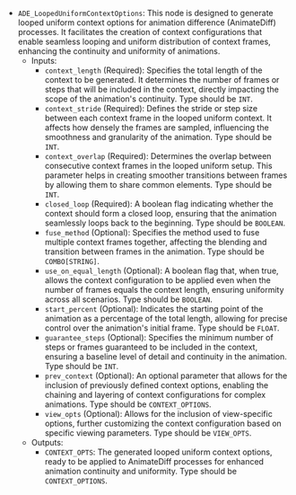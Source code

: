 - `ADE_LoopedUniformContextOptions`: This node is designed to generate looped uniform context options for animation difference (AnimateDiff) processes. It facilitates the creation of context configurations that enable seamless looping and uniform distribution of context frames, enhancing the continuity and uniformity of animations.
    - Inputs:
        - `context_length` (Required): Specifies the total length of the context to be generated. It determines the number of frames or steps that will be included in the context, directly impacting the scope of the animation's continuity. Type should be `INT`.
        - `context_stride` (Required): Defines the stride or step size between each context frame in the looped uniform context. It affects how densely the frames are sampled, influencing the smoothness and granularity of the animation. Type should be `INT`.
        - `context_overlap` (Required): Determines the overlap between consecutive context frames in the looped uniform setup. This parameter helps in creating smoother transitions between frames by allowing them to share common elements. Type should be `INT`.
        - `closed_loop` (Required): A boolean flag indicating whether the context should form a closed loop, ensuring that the animation seamlessly loops back to the beginning. Type should be `BOOLEAN`.
        - `fuse_method` (Optional): Specifies the method used to fuse multiple context frames together, affecting the blending and transition between frames in the animation. Type should be `COMBO[STRING]`.
        - `use_on_equal_length` (Optional): A boolean flag that, when true, allows the context configuration to be applied even when the number of frames equals the context length, ensuring uniformity across all scenarios. Type should be `BOOLEAN`.
        - `start_percent` (Optional): Indicates the starting point of the animation as a percentage of the total length, allowing for precise control over the animation's initial frame. Type should be `FLOAT`.
        - `guarantee_steps` (Optional): Specifies the minimum number of steps or frames guaranteed to be included in the context, ensuring a baseline level of detail and continuity in the animation. Type should be `INT`.
        - `prev_context` (Optional): An optional parameter that allows for the inclusion of previously defined context options, enabling the chaining and layering of context configurations for complex animations. Type should be `CONTEXT_OPTIONS`.
        - `view_opts` (Optional): Allows for the inclusion of view-specific options, further customizing the context configuration based on specific viewing parameters. Type should be `VIEW_OPTS`.
    - Outputs:
        - `CONTEXT_OPTS`: The generated looped uniform context options, ready to be applied to AnimateDiff processes for enhanced animation continuity and uniformity. Type should be `CONTEXT_OPTIONS`.

